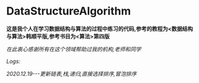 # DataStructureAlgorithm
**这是我个人在学习数据结构与算法的过程中练习的代码,参考的教程为<数据结构与算法>韩顺平版,参考书目为<算法>第四版**  
  
*在此衷心感谢所有在这个领域帮助过我的机构,老师和同学*  

*Logs:*  

*2020.12.19---更新链表,栈,递归,直接选择排序,冒泡排序*  

